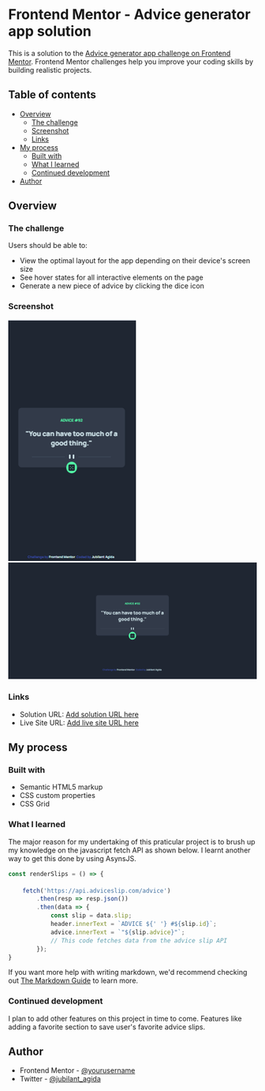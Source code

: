 # Frontend Mentor - Advice generator app solution

This is a solution to the [Advice generator app challenge on Frontend Mentor](https://www.frontendmentor.io/challenges/advice-generator-app-QdUG-13db). Frontend Mentor challenges help you improve your coding skills by building realistic projects.

## Table of contents

- [Overview](#overview)
  - [The challenge](#the-challenge)
  - [Screenshot](#screenshot)
  - [Links](#links)
- [My process](#my-process)
  - [Built with](#built-with)
  - [What I learned](#what-i-learned)
  - [Continued development](#continued-development)
- [Author](#author)

## Overview

### The challenge

Users should be able to:

- View the optimal layout for the app depending on their device's screen size
- See hover states for all interactive elements on the page
- Generate a new piece of advice by clicking the dice icon

### Screenshot

![](./mobAd.png)
![](./deskAd.png)


### Links

- Solution URL: [Add solution URL here](https://your-solution-url.com)
- Live Site URL: [Add live site URL here](https://your-live-site-url.com)

## My process

### Built with

- Semantic HTML5 markup
- CSS custom properties
- CSS Grid

### What I learned

The major reason for my undertaking of this praticular project is to brush up my knowledge on the javascript fetch API as shown below. I learnt another way to get this done by using AsynsJS.


```js
const renderSlips = () => {

    fetch('https://api.adviceslip.com/advice')
        .then(resp => resp.json())
        .then(data => {
            const slip = data.slip;
            header.innerText = `ADVICE ${' '} #${slip.id}`;
            advice.innerText = `"${slip.advice}"`;
            // This code fetches data from the advice slip API
        });
}
```

If you want more help with writing markdown, we'd recommend checking out [The Markdown Guide](https://www.markdownguide.org/) to learn more.

### Continued development

I plan to add other features on this project in time to come. Features like adding a favorite section to save user's favorite advice slips.


## Author

- Frontend Mentor - [@yourusername](https://www.frontendmentor.io/profile/SirJubilant)
- Twitter - [@jubilant_agida](https://www.twitter.com/jubilant_agida)